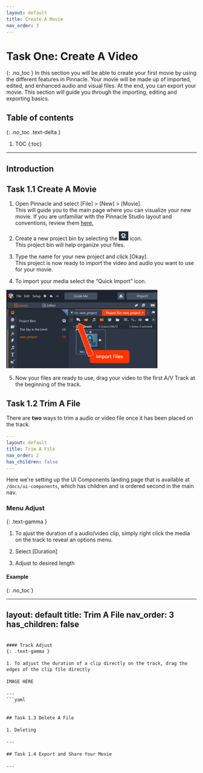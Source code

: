 ```yaml
---
layout: default
title: Create A Movie
nav_order: 3
---
```


# Task One: Create A Video 
{: .no_toc } 
In this section you will be able to create your first movie by using the different features in Pinnacle. Your movie will 
be made up of imported, edited, and enhanced audio and visual files. At the end, you can export your movie. This section will guide you through the importing, editing and exporting basics. 

## Table of contents
{: .no_toc .text-delta }

1. TOC
{:toc}

---
## Introduction 

## Task 1.1 Create A Movie

1.  Open Pinnacle and select [File] > [New] > [Movie].  
This will guide you to the main page where you can visualize your new movie. If you are unfamiliar
with the Pinnacle Studio layout and conventions, review them [here.](/index.md) 

2.  Create a new project bin by selecting the ![BOX](images/box_icon.png) icon.  
This project bin will help organize your files. 

3.  Type the name for your new project and click [Okay].  
This project is now ready to import the video and audio you want to use for your movie. 

4.  To import your media select the “Quick Import” icon.  

![Quick Imports](images/importFiles.png)

5.	Now your files are ready to use, drag your video to the first A/V Track at the beginning of the track.  
    

## Task 1.2 Trim A File

There are **two** ways to trim a audio or video file once it has been placed on the track. 

```yaml
---
layout: default
title: Trim A File
nav_order: 2
has_children: false
---
```

Here we're setting up the UI Components landing page that is available at `/docs/ui-components`, which has children and is ordered second in the main nav.

### Menu Adjust
{: .text-gamma }
1. To ajust the duration of a audio/video clip, simply right click the media on the track to reveal an options menu. 

2. Select [Duration]

3. Adjust to desired length 

#### Example
{: .no_toc }

---
layout: default
title: Trim A File
nav_order: 3
has_children: false
---
```

#### Track Adjust 
{: .text-gamma }

1. To adjust the duration of a clip directly on the track, drag the edges of the clip file directly

IMAGE HERE 

---
```yaml


## Task 1.3 Delete A File 

1. Deleting 

---

## Task 1.4 Export and Share Your Movie

---

